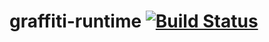 # graffiti-runtime [![Build Status](https://travis-ci.org/jayphelps/graffiti-runtime.svg)](https://travis-ci.org/jayphelps/graffiti-runtime)
